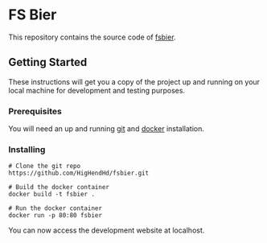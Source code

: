 # FS Bier

This repository contains the source code of [fsbier](http://www.fsbier.at/).

## Getting Started

These instructions will get you a copy of the project up and running on your local machine for development and testing purposes.

### Prerequisites

You will need an up and running [git](https://git-scm.com/) and [docker](https://www.docker.com/) installation.

### Installing

```
# Clone the git repo
https://github.com/HigHendHd/fsbier.git

# Build the docker container
docker build -t fsbier .

# Run the docker container
docker run -p 80:80 fsbier
```

You can now access the development website at localhost.
